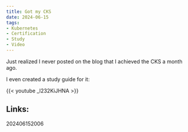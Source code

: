 ```yaml
---
title: Got my CKS
date: 2024-06-15
tags:
- Kubernetes 
- Certification 
- Study 
- Video 
---
```


Just realized I never posted on the blog that I achieved the CKS a month ago.

I even created a study guide for it:

{{< youtube _l232KiJHNA >}}

## Links:

202406152006
